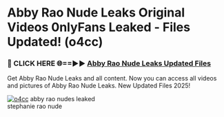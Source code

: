 # Abby Rao Nude Leaks Original Videos 0nlyFans Leaked - Files Updated! (o4cc)

<h3>🔴 CLICK HERE 🌐==►► <a href="https://tinyurl.com/yrmya6cz" rel="nofollow">Abby Rao Nude Leaks Updated Files</a></h3>

Get Abby Rao Nude Leaks and all content. Now you can access all videos and pictures of Abby Rao Nude Leaks. New Updated Files 2025!

[![o4cc](https://i.imgur.com/FMdXYCs.gif)](https://tinyurl.com/yrmya6cz)
abby rao nudes leaked<br>
stephanie rao nude